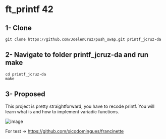 
# ft_printf 42

## 1- Clone
	
	git clone https://github.com/JoelenCruz/push_swap.git printf_jcruz-da
  
## 2- Navigate to folder printf_jcruz-da and run make
    
    cd printf_jcruz-da
   	make

## 3- Proposed
This project is pretty straightforward, you have to recode printf. You will learn what is and how to implement variadic functions.

![image](https://user-images.githubusercontent.com/43698585/214017307-a70e9920-450f-479f-b52a-218b24e7b34c.png)

For test -> https://github.com/xicodomingues/francinette
